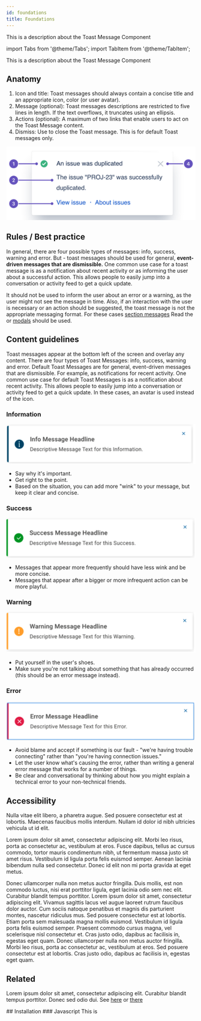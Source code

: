 ```yaml
---
id: foundations
title: Foundations
---
```


This is a description about the Toast Message Component

import Tabs from '@theme/Tabs';
import TabItem from '@theme/TabItem';

[//]: # (import styles from '../styles.module.css';)

<Tabs>
  <TabItem value="usage" label="Usage" default>


This is a description about the Toast Message Component

## Anatomy

1. Icon and title: Toast messages should always contain a concise title and an appropriate icon, color (or user avatar).
2. Message (optional): Toast messages descriptions are restricted to five lines in length. If the text overflows, it truncates using an ellipsis.
3. Actions (optional): A maximum of two links that enable users to act on the Toast Message content.
4. Dismiss: Use to close the Toast message. This is for default Toast messages only.

![Anatomy](/img/Toast.png)

## Rules / Best practice

In general, there are four possible types of messages: info, success, warning and error.
But - toast messages should be used for general, **event-driven messages that are dismissible.** One common use case for a toast message is as a notification about recent activity or as informing the user about a successful action. This allows people to easily jump into a conversation or activity feed to get a  quick update.

It should not be used to inform the user about an error or a warning, as the user might not see the message in time. Also, if an interaction with the user is necessary or an action should be suggested, the toast message is not the appropriate messaging format. For these cases [section messages](https://docusaurus.io/) Read the or [modals](https://docusaurus.io/) should be used.


## Content guidelines

Toast messages appear at the bottom left of the screen and overlay any content.
There are four types of Toast Messages: info, success, warning and error.
Default Toast Messages are for general, event-driven messages that are dismissible. For example, as notifications for recent activity. One common use case for  default Toast Messages is as a notification about recent activity. This allows  people to easily jump into a conversation or activity feed to get a  quick update. In these cases, an avatar is used instead of the icon.

### Information
![Anatomy](/img/Info.png)

* Say why it's important.
* Get right to the point.
* Based on the situation, you can add more "wink" to your message, but keep it clear and concise.

### Success
![Anatomy](/img/Success.png)

* Messages that appear more frequently should have less wink and be more concise.
* Messages that appear after a bigger or more infrequent action can be more playful.

### Warning
![Anatomy](/img/Warning.png)

* Put yourself in the user's shoes.
* Make sure you're not talking about something that has already occurred (this should be an error message instead).

### Error
![Anatomy](/img/Error.png)

* Avoid blame and accept if something is our fault - "we're having trouble connecting" rather than "you're having connection issues."
* Let the user know what's causing the error, rather than writing a general error message that works for a number of things.
* Be clear and conversational by thinking about how you might explain a technical error to your non-technical friends.

## Accessibility

Nulla vitae elit libero, a pharetra augue. Sed posuere consectetur est at lobortis. Maecenas faucibus mollis interdum. Nullam id dolor id nibh ultricies vehicula ut id elit.

Lorem ipsum dolor sit amet, consectetur adipiscing elit. Morbi leo risus, porta ac consectetur ac, vestibulum at eros. Fusce dapibus, tellus ac cursus commodo, tortor mauris condimentum nibh, ut fermentum massa justo sit amet risus. Vestibulum id ligula porta felis euismod semper. Aenean lacinia bibendum nulla sed consectetur. Donec id elit non mi porta gravida at eget metus.

Donec ullamcorper nulla non metus auctor fringilla. Duis mollis, est non commodo luctus, nisi erat porttitor ligula, eget lacinia odio sem nec elit. Curabitur blandit tempus porttitor. Lorem ipsum dolor sit amet, consectetur adipiscing elit. Vivamus sagittis lacus vel augue laoreet rutrum faucibus dolor auctor. Cum sociis natoque penatibus et magnis dis parturient montes, nascetur ridiculus mus. Sed posuere consectetur est at lobortis. Etiam porta sem malesuada magna mollis euismod. Vestibulum id ligula porta felis euismod semper. Praesent commodo cursus magna, vel scelerisque nisl consectetur et.
Cras justo odio, dapibus ac facilisis in, egestas eget quam. Donec ullamcorper nulla non metus auctor fringilla. Morbi leo risus, porta ac consectetur ac, vestibulum at eros. Sed posuere consectetur est at lobortis. Cras justo odio, dapibus ac facilisis in, egestas eget quam.

## Related

Lorem ipsum dolor sit amet, consectetur adipiscing elit. Curabitur blandit tempus porttitor. Donec sed odio dui. See [here](https://docusaurus.io/) or [there](https://docusaurus.io/)
</TabItem>

  <TabItem value="examples" label="Examples" >
   ## Installation
    ### Javascript

  </TabItem>
  <TabItem value="code" label="Code">
    This is
  </TabItem>
</Tabs>

